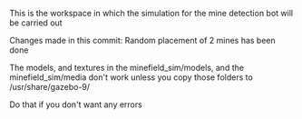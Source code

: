 This is the workspace in which the simulation for the mine detection bot will be carried out

Changes made in this commit:
    Random placement of 2 mines has been done


The models, and textures in the minefield_sim/models, and the minefield_sim/media don't work unless you copy those folders to /usr/share/gazebo-9/

Do that if you don't want any errors
